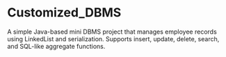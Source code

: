 # Customized_DBMS
A simple Java-based mini DBMS project that manages employee records using LinkedList and serialization. Supports insert, update, delete, search, and SQL-like aggregate functions.
